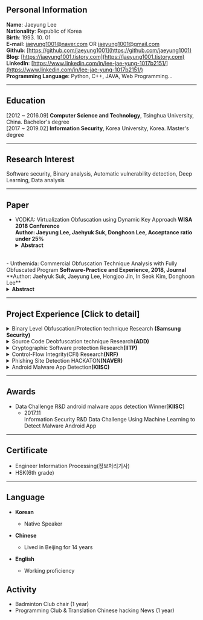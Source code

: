 ## Personal Information

**Name**:   Jaeyung Lee<br>
**Nationality**:   Republic of Korea <br>
**Birth**:  1993. 10. 01<br>
**E-mail**: jaeyung1001@naver.com OR jaeyung1001@gmail.com<br>
**Github**: [https://github.com/jaeyung1001](https://github.com/jaeyung1001)<br>
**Blog**:   [https://jaeyung1001.tistory.com](https://jaeyung1001.tistory.com)<br>
**LinkedIn**: [https://www.linkedin.com/in/lee-jae-yung-1017b2151/](https://www.linkedin.com/in/lee-jae-yung-1017b2151/)<br>
**Programming Language**:  Python, C++, JAVA, Web Programming...<br>

***
## Education

\[2012 ~ 2016.09\] <strong>Computer Science and Technology</strong>, Tsinghua University, China. Bachelor's degree <br>
\[2017 ~ 2019.02\] <strong>Information Security</strong>, Korea University, Korea. Master's degree <br>

***
## Research Interest

Software security, Binary analysis, Automatic vulnerability detection, Deep Learning, Data analysis

***
## Paper

- VODKA: Virtualization Obfuscation using Dynamic Key Approach <strong>WISA 2018 Conference</strong><br>
  **Author: Jaeyung Lee, Jaehyuk Suk, Donghoon Lee, Acceptance ratio under 25%**<br>
  <details><summary><strong>Abstract</strong></summary>
  The virtualization obfuscation technique is known to possess excellent security among software protection techniques. However, research has shown that virtualization obfuscation techniques can be analyzed by automated analysis tools because the deobfuscate virtualization obfuscation methodology is fixed. In this situation, additional protection techniques of the virtualization structure have been studied to supplement the protection strength of virtualization obfuscation. However, most of the proposed protection schemes require a special assumption or significantly increase the overhead of the program to be protected.<br>
  In this paper, we propose a delayed analysis method for a lightweight virtualization structure that does not require a strong assumption. Hence, we propose a new virtual code protection scheme combining an anti-analysis technique and dynamic key, and explain its mechanism. This causes correspondence ambiguity between the virtual code and the handler code, thus causing analysis delay. In addition, we show the result of debugging or dynamic instrumentation experiment when the additional anti-analysis technique is applied.</details>
<br>
- Unthemida: Commercial Obfuscation Technique Analysis with Fully Obfuscated Program <strong>Software-Practice and Experience, 2018, Journal</strong><br>
  **Author: Jaehyuk Suk, Jaeyung Lee, Hongjoo Jin, In Seok Kim, Donghoon Lee**<br>
  <details><summary><strong>Abstract</strong></summary>
  The main goal of code obfuscation is to make software more difficult to reverseengineer. These techniques modify data structures and control flow while retain-ing the functionality of the original program. Although obfuscation is a usefulmethod for protecting programs, it can also be used to protect malware. Thisraises concerns that malware could use code obfuscation to avoid detection byantivirus software. It is very difficult to analyze the functionality of obfuscatedmalware before it has been deobfuscated. Furthermore, commercial obfuscationtools allow malware authors to apply multiple obfuscation options simultane-ously, and current deobfuscation techniques cannot handle this situation. In thisstudy, we analyzed a well-known commercial obfuscation tool called Themida.We applied its many obfuscation options to a program and implemented a toolto recover the original code and data. We extracted features from obfuscated pro-grams and analyzed their control flow. Our tool is based on these features and thecontrol flow patterns and can identify whether Themida has been applied to theprogram and which obfuscation options have been used. Finally, we suggesteda method for recovering the import address table of programs by using dynamicbinary instrumentation. The proposed rules and algorithms can almost com-pletely recover the APIs of programs even though they are hidden by obfuscationoptions provided by Themida.</details>

***
## Project Experience \[Click to detail]

<details><summary>Binary Level Obfuscation/Protection technique Research <strong>(Samsung Security)</strong></summary>
<br>
<li><strong>Project Abstract</strong>
    <ul style="list-style-type:circle">
        <li>Research delay method for software which applied binary level obfuscation technique</li>
    </ul>
</li>
<li><strong>Programming Language & Technique</strong>
    <ul style="list-style-type:circle">
        <li>C++(Pintool), Python, Reversing</li>
    </ul>
</li>
</details>

<details><summary>Source Code Deobfuscation technique Research<strong>(ADD)</strong></summary>
<br>
<li><strong>Project Abstract</strong>
    <ul style="list-style-type:circle">
        <li>Source code obfuscation technique and deobfuscation technology development </li>
    </ul>
</li>
<li><strong>Programming Language & Technique</strong>
    <ul style="list-style-type:circle">
        <li>Python</li>
    </ul>
</li>
</details>

<details><summary>Cryptographic Software protection Research<strong>(IITP)</strong></summary>
<br>
<li><strong>Project Abstract</strong>
    <ul style="list-style-type:circle">
        <li>Research binary level deobfuscation technique</li>
    </ul>
</li>
<li><strong>Programming Language & Technique</strong>
    <ul style="list-style-type:circle">
        <li>C++, Reversing</li>
    </ul>
</li>
</details>

<details><summary>Control-Flow Integrity(CFI) Research<strong>(NRF)</strong></summary>
<br>
<li><strong>Project Abstract</strong>
    <ul style="list-style-type:circle">
        <li>A technique to verify that the control flow of the software moves according to the normal CFG(Control-Flow Graph)</li>
    </ul>
</li>
<li><strong>Programming Language & Technique</strong>
    <ul style="list-style-type:circle">
        <li>C++, LLVM, Python, Reversing</li>
    </ul>
</li>
</details>

<details><summary>Phishing Site Detection HACKATON<strong>(NAVER)</strong></summary>
<br>
<li><strong>Project Abstract</strong>
    <ul style="list-style-type:circle">
        <li>Building platform for NAVER phishing site detection</li>
    </ul>
</li>
<li><strong>Programming Language & Technique</strong>
    <ul style="list-style-type:circle">
        <li>Python(Beautiful Soup)</li>
    </ul>
</li>
</details>

<details><summary>Android Malware App Detection<strong>(KIISC)</strong></summary>
<br>
<li><strong>Project Abstract</strong>
    <ul style="list-style-type:circle">
        <li>Building platform for Android malware app detection</li>
    </ul>
</li>
<li><strong>Programming Language & Technique</strong>
    <ul style="list-style-type:circle">
        <li>Python, Tensorflow, App Reversing</li>
    </ul>
</li>
</details>

***
## Awards

- Data Challenge R&D android malware apps detection Winner\[**KIISC**\]
  - 2017.11<br>
  Information Security R&D Data Challenge Using Machine Learning to Detect Malware Android App

***
## Certificate

- Engineer Information Processing(정보처리기사)
- HSK(6th grade)

***
## Language

- **Korean**
  - Native Speaker
  
- **Chinese**
  - Lived in Beijing for 14 years
  
- **English**
  - Working proficiency

## Activity

- Badminton Club chair (1 year)
- Programming Club & Translation Chinese hacking News (1 year)

